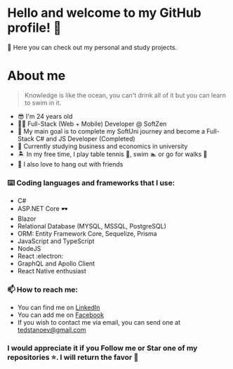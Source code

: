 # Hello and welcome to my GitHub profile! 👋

👀 Here you can check out my personal and study projects.

# About me

> Knowledge is like the ocean, you can't drink all of it but you can learn to swim in it.

- 😎 I'm 24 years old
- :man_technologist: Full-Stack (Web + Mobile) Developer @ SoftZen
- 🎯 My main goal is to complete my SoftUni journey and become a Full-Stack C# and JS Developer (Completed)
- 💼 Currently studying business and economics in university
- :desert_island: In my free time, I play table tennis 🏓, swim 🏊 or go for walks 🚶
- 🥳 I also love to hang out with friends

### :keyboard: Coding languages and frameworks that I use:
- C#
- ASP.NET Core 🕶️
- Blazor
- Relational Database (MYSQL, MSSQL, PostgreSQL)
- ORM: Entity Framework Core, Sequelize, Prisma
- JavaScript and TypeScript
- NodeJS
- React :electron:
- GraphQL and Apollo Client
- React Native enthusiast

 ### 📫 How to reach me:
- You can find me on [LinkedIn](https://www.linkedin.com/in/teodor-stanoev-a14346227/)
- You can add me on [Facebook](https://www.facebook.com/teodor.stanoev)
- If you wish to contact me via email, you can send one at tedstanoev@gmail.com

### I would appreciate it if you **Follow** me or **Star** one of my repositories ⭐. I will return the favor 🤞

